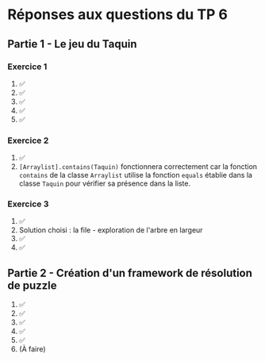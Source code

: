 # Réponses aux questions du TP 6

## Partie 1 - Le jeu du Taquin

### Exercice 1
1. ✅
2. ✅
3. ✅
4. ✅
5. ✅

### Exercice 2
1. ✅
2. `[Arraylist].contains(Taquin)` fonctionnera correctement car la fonction `contains` de la classe `Arraylist` utilise la fonction `equals` établie dans la classe `Taquin` pour vérifier sa présence dans la liste.

### Exercice 3
1. ✅
2. Solution choisi : la file - exploration de l'arbre en largeur
3. ✅
4. ✅


## Partie 2 - Création d'un framework de résolution de puzzle

1. ✅
2. ✅
3. ✅
4. ✅
5. ✅
6. (À faire)
